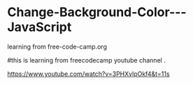 # Change-Background-Color---JavaScript
learning from free-code-camp.org 

#this is learning from freecodecamp youtube channel .

https://www.youtube.com/watch?v=3PHXvlpOkf4&t=11s
